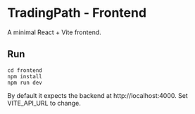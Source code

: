 # TradingPath - Frontend

A minimal React + Vite frontend.

## Run
```
cd frontend
npm install
npm run dev
```
By default it expects the backend at http://localhost:4000. Set VITE_API_URL to change.
